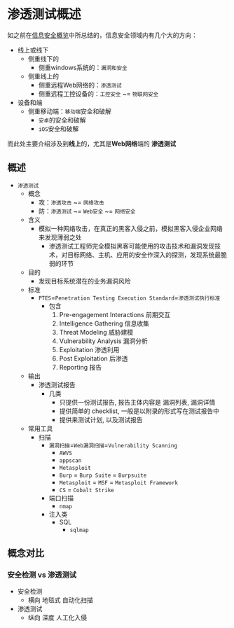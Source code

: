 # 渗透测试概述

如之前在[信息安全概览](https://book.crifan.com/books/information_security_overview/website/)中所总结的，信息安全领域内有几个大的方向：

* 线上或线下
  * 侧重线下的
    * 侧重windows系统的：`漏洞和安全`
  * 侧重线上的
    * 侧重远程Web网络的：`渗透测试`
    * 侧重远程工控设备的：`工控安全` ~= `物联网安全`
* 设备和端
  * 侧重移动端：`移动端`安全和破解
    * `安卓`的安全和破解
    * `iOS`安全和破解

而此处主要介绍涉及到**线上**的，尤其是**Web网络**端的 **渗透测试**

## 概述

* `渗透测试`
  * 概念
    * 攻：`渗透攻击` ~= `网络攻击`
    * 防：`渗透测试` ~= `Web安全` ~= `网络安全`
  * 含义
    * 模拟一种网络攻击，在真正的黑客入侵之前，模拟黑客入侵企业网络来发现薄弱之处
      * 渗透测试工程师完全模拟黑客可能使用的攻击技术和漏洞发现技术，对目标网络、主机、应用的安全作深入的探测，发现系统最脆弱的环节
  * 目的
    * 发现目标系统潜在的业务漏洞风险
  * 标准
    * `PTES`=`Penetration Testing Execution Standard`=`渗透测试执行标准`
      * 包含
        1. Pre-engagement Interactions 前期交互
        2. Intelligence Gathering 信息收集
        3. Threat Modeling 威胁建模
        4. Vulnerability Analysis 漏洞分析
        5. Exploitation 渗透利用
        6. Post Exploitation 后渗透
        7. Reporting 报告
  * 输出
    * 渗透测试报告
      * 几类
        * 只提供一份测试报告, 报告主体内容是 漏洞列表, 漏洞详情
        * 提供简单的 checklist, 一般是以附录的形式写在测试报告中
        * 提供来测试计划, 以及测试报告
  * 常用工具
    * 扫描
      * `漏洞扫描`=`Web漏洞扫描`=`Vulnerability Scanning`
        * `AWVS`
        * `appscan`
        * `Metasploit`
        * `Burp` = `Burp Suite` = `Burpsuite`
        * `Metasploit` = `MSF` = `Metasploit Framework`
        * `CS` = `Cobalt Strike`
      * 端口扫描
        * `nmap`
      * 注入类
        * SQL
          * `sqlmap`

## 概念对比

### 安全检测 vs 渗透测试

* 安全检测
  * 横向 地毯式 自动化扫描
* 渗透测试
  * 纵向 深度 人工化入侵
